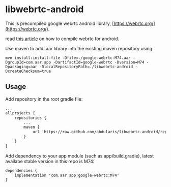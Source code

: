 # libwebrtc-android

This is precompiled google webrtc android library, [https://webrtc.org/](https://webrtc.org/).

read [this article](https://medium.com/@abdularis/how-to-compile-native-webrtc-from-source-for-android-d0bac8e4c933) on how to compile webrtc for android.

Use maven to add .aar library into the existing maven repository using:
```
mvn install:install-file -Dfile=./google-webrtc-M74.aar -DgroupId=com.aar.app -DartifactId=google-webrtc -Dversion=M74 -Dpackaging=aar -DlocalRepositoryPath=./libwebrtc-android -DcreateChecksum=true
```

## Usage
Add repository in the root gradle file:
```xml
...
allprojects {
    repositories {
        ...
        maven {
            url 'https://raw.github.com/abdularis/libwebrtc-android/repo/'
        }
    }
}
```

Add dependency to your app module (such as app/build.gradle), latest availabe stable version in this repo is M74:
```xml
dependencies {
    implementation 'com.aar.app:google-webrtc:M74'
}
```
